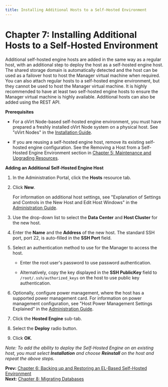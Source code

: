 ```yaml
---
title: Installing Additional Hosts to a Self-Hosted Environment
---
```


# Chapter 7: Installing Additional Hosts to a Self-Hosted Environment

Additional self-hosted engine hosts are added in the same way as a regular host, with an additional step to deploy the host as a self-hosted engine host. The shared storage domain is automatically detected and the host can be used as a failover host to host the Manager virtual machine when required. You can also attach regular hosts to a self-hosted engine environment, but they cannot be used to host the Manager virtual machine. It is highly recommended to have at least two self-hosted engine hosts to ensure the Manager virtual machine is highly available. Additional hosts can also be added using the REST API.

**Prerequisites**

* For a oVirt Node-based self-hosted engine environment, you must have prepared a freshly installed oVirt Node system on a physical host. See "oVirt Nodes" in the [Installation Guide](/documentation/install-guide/Installation_Guide/).

* If you are reusing a self-hosted engine host, remove its existing self-hosted engine configuration. See the Removing a Host from a Self-Hosted Engine Environment section in [Chapter 5: Maintenance and Upgrading Resources](../chap-Maintenance_and_Upgrading_Resources).

**Adding an Additional Self-Hosted Engine Host**

1. In the Administration Portal, click the **Hosts** resource tab.

2. Click **New**.

    For information on additional host settings, see "Explanation of Settings and Controls in the New Host and Edit Host Windows" in the [Administration Guide](/documentation/admin-guide/administration-guide/).

3. Use the drop-down list to select the **Data Center** and **Host Cluster** for the new host.

4. Enter the **Name** and the **Address** of the new host. The standard SSH port, port 22, is auto-filled in the **SSH Port** field.

5. Select an authentication method to use for the Manager to access the host.

    * Enter the root user's password to use password authentication.

    * Alternatively, copy the key displayed in the **SSH PublicKey** field to `/root/.ssh/authorized_keys` on the host to use public key authentication.

6. Optionally, configure power management, where the host has a supported power management card. For information on power management configuration, see "Host Power Management Settings Explained" in the [Administration Guide](/documentation/admin-guide/administration-guide/).

6. Click the **Hosted Engine** sub-tab.

7. Select the **Deploy** radio button.

8. Click **OK**.

_Note: To add the ability to deploy the Self-Hosted Engine on an existing host, you must select **Installation** and choose **Reinstall** on the host and repeat the above steps._

**Prev:** [Chapter 6: Backing up and Restoring an EL-Based Self-Hosted Environment](../chap-Backing_up_and_Restoring_an_EL-Based_Self-Hosted_Environment) <br>
**Next:** [Chapter 8: Migrating Databases](../chap-Migrating_Databases)
